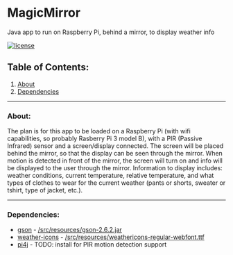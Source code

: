 # MagicMirror
Java app to run on Raspberry Pi, behind a mirror, to display weather info   

[![license](https://img.shields.io/badge/license-GPL3-blue.svg?style=flat)](https://github.com/pepers/MagicMirror/blob/master/LICENSE)

## Table of Contents:
1. [About](README.md#about)
2. [Dependencies](README.md#dependencies)

---
### About:
The plan is for this app to be loaded on a Raspberry Pi (with wifi capabilities, so probably Rasberry Pi 3 model B), with a PIR (Passive Infrared) sensor and a screen/display connected.  The screen will be placed behind the mirror, so that the display can be seen through the mirror.  When motion is detected in front of the mirror, the screen will turn on and info will be displayed to the user through the mirror.  Information to display includes: weather conditions, current temperature, relative temperature, and what types of clothes to wear for the current weather (pants or shorts, sweater or tshirt, type of jacket, etc.). 

---
### Dependencies:
- [gson](https://github.com/google/gson) - [/src/resources/gson-2.6.2.jar](https://github.com/pepers/MagicMirror/tree/master/src/main/resources/gson-2.6.2.jar)
- [weather-icons](https://github.com/erikflowers/weather-icons) - [/src/resources/weathericons-regular-webfont.ttf](https://github.com/pepers/MagicMirror/tree/master/src/main/resources/weathericons-regular-webfont.ttf)
- [pi4j](pi4j.com) - TODO: install for PIR motion detection support
